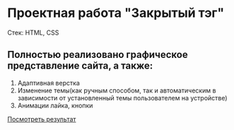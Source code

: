 # Проектная работа "Закрытый тэг"

Стек: HTML, CSS

## Полностью реализовано графическое представление сайта, а также:
1. Адаптивная верстка
2. Изменение темы(как ручным способом, так и автоматическим в зависимости от установленный темы пользователем на устройстве)
3. Анимации лайка, кнопки


[Посмотреть результат](https://complaint0.github.io/zakrivayuschiy-teg-f/)
